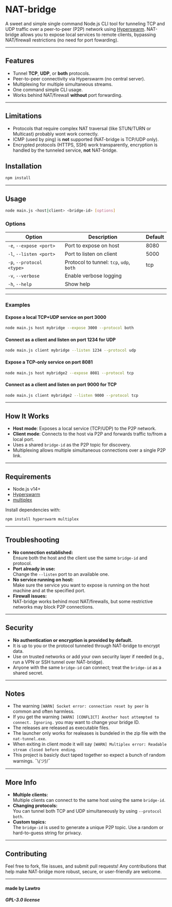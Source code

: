 # NAT-bridge

A sweet and simple single command Node.js CLI tool for tunneling TCP and UDP traffic over a peer-to-peer (P2P) network using [Hyperswarm](https://github.com/hyperswarm/hyperswarm). NAT-bridge allows you to expose local services to remote clients, bypassing NAT/firewall restrictions (no need for port fowarding).

---

## Features

- Tunnel **TCP**, **UDP**, or **both** protocols.
- Peer-to-peer connectivity via Hyperswarm (no central server).
- Multiplexing for multiple simultaneous streams.
- One command simple CLI usage.
- Works behind NAT/firewall **without** port forwarding.

---

## Limitations
- Protocols that require complex NAT traversal (like STUN/TURN or Multicast) probably wont work correctly.
- ICMP (used by ping) is **not** supported (NAT-bridge is TCP/UDP only).
- Encrypted protocols (HTTPS, SSH) work transparently, encryption is handled by the tunneled service, **not** NAT-bridge.

## Installation

```bash
npm install
```

---

## Usage

```bash
node main.js <host|client> <bridge-id> [options]
```

### Options

| Option                      | Description                                 | Default   |
|-----------------------------|---------------------------------------------|-----------|
| `-e`, `--expose <port>`     | Port to expose on host                      | 8080      |
| `-l`, `--listen <port>`     | Port to listen on client                    | 5000      |
| `-p`, `--protocol <type>`   | Protocol to tunnel: `tcp`, `udp`, `both`    | tcp       |
| `-v`, `--verbose`           | Enable verbose logging                      |           |
| `-h`, `--help`              | Show help                                   |           |

---

### Examples

#### Expose a local TCP+UDP service on port 3000

```bash
node main.js host mybridge --expose 3000 --protocol both
```

#### Connect as a client and listen on port 1234 for UDP

```bash
node main.js client mybridge --listen 1234 --protocol udp
```

#### Expose a TCP-only service on port 8081

```bash
node main.js host mybridge2 --expose 8081 --protocol tcp
```

#### Connect as a client and listen on port 9000 for TCP

```bash
node main.js client mybridge2 --listen 9000 --protocol tcp
```

---

## How It Works

- **Host mode**: Exposes a local service (TCP/UDP) to the P2P network.
- **Client mode**: Connects to the host via P2P and forwards traffic to/from a local port.
- Uses a shared `bridge-id` as the P2P topic for discovery.
- Multiplexing allows multiple simultaneous connections over a single P2P link.

---

## Requirements

- Node.js v14+
- [Hyperswarm](https://github.com/hyperswarm/hyperswarm)
- [multiplex](https://github.com/maxogden/multiplex)

Install dependencies with:

```bash
npm install hyperswarm multiplex
```

---

## Troubleshooting

- **No connection established:**  
  Ensure both the host and the client use the same `bridge-id` and protocol.
- **Port already in use:**  
  Change the `--listen` port to an available one.
- **No service running on host:**  
  Make sure the service you want to expose is running on the host machine and at the specified port.
- **Firewall issues:**  
  NAT-bridge works behind most NAT/firewalls, but some restrictive networks may block P2P connections.

---

## Security

- **No authentication or encryption is provided by default.**
- It is up to you or the protocol tunneled through NAT-bridge to encrypt data.
- Use on trusted networks or add your own security layer if needed (e.g., run a VPN or SSH tunnel over NAT-bridge).
- Anyone with the same `bridge-id` can connect; treat the `bridge-id` as a shared secret.

---

## Notes
- The warning `[WARN] Socket error: connection reset by peer` is common and often harmless.
- If you get the warning `[WARN] [CONFLICT] Another host attempted to connect. Ignoring.` you may want to change your bridge ID.
- The releases are released as executable files.
- The launcher only works for realeases is bundeled in the zip file with the `nat-tunnel.exe`.
- When exiting in client mode it will say `[WARN] Multiplex error: Readable stream closed before ending`.
- This project is basicly duct taped together so expect a bunch of random warnings. ¯\\_(ツ)_/¯

---

## More Info

- **Multiple clients:**  
  Multiple clients can connect to the same host using the same `bridge-id`.
- **Changing protocols:**  
  You can tunnel both TCP and UDP simultaneously by using `--protocol both`.
- **Custom topics:**  
  The `bridge-id` is used to generate a unique P2P topic. Use a random or hard-to-guess string for privacy.

---

## Contributing

Feel free to fork, file issues, and submit pull requests!
Any contributions that help make NAT-bridge more robust, secure, or user-friendly are welcome.

---

#### made by Lawtro

##### GPL-3.0 license

##
